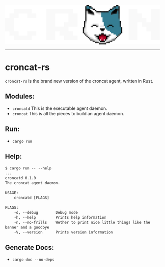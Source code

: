 <div align="center">
<img width="600" src="./croncat.png" />
</div>

---

# croncat-rs

`croncat-rs` is the brand new version of the croncat agent, written in Rust.

## Modules:

-   `croncatd` This is the executable agent daemon.
-   `croncat` This is all the pieces to build an agent daemon.

## Run:

-   `cargo run`

## Help:

```
$ cargo run -- --help
...
croncatd 0.1.0
The croncat agent daemon.

USAGE:
    croncatd [FLAGS]

FLAGS:
    -d, --debug        Debug mode
    -h, --help         Prints help information
    -n, --no-frills    Wether to print nice little things like the banner and a goodbye
    -V, --version      Prints version information
```

## Generate Docs:

-   `cargo doc --no-deps`
